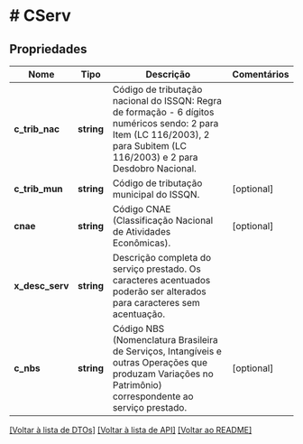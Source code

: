 # # CServ

## Propriedades

Nome | Tipo | Descrição | Comentários
------------ | ------------- | ------------- | -------------
**c_trib_nac** | **string** | Código de tributação nacional do ISSQN:  Regra de formação - 6 dígitos numéricos sendo: 2 para Item (LC 116/2003), 2 para Subitem (LC 116/2003) e 2 para Desdobro Nacional. |
**c_trib_mun** | **string** | Código de tributação municipal do ISSQN. | [optional]
**cnae** | **string** | Código CNAE (Classificação Nacional de Atividades Econômicas). | [optional]
**x_desc_serv** | **string** | Descrição completa do serviço prestado.    Os caracteres acentuados poderão ser alterados para caracteres sem acentuação. |
**c_nbs** | **string** | Código NBS (Nomenclatura Brasileira de Serviços, Intangíveis e outras Operações que produzam Variações no Patrimônio) correspondente ao serviço prestado. | [optional]

[[Voltar à lista de DTOs]](../../README.md#models) [[Voltar à lista de API]](../../README.md#endpoints) [[Voltar ao README]](../../README.md)
